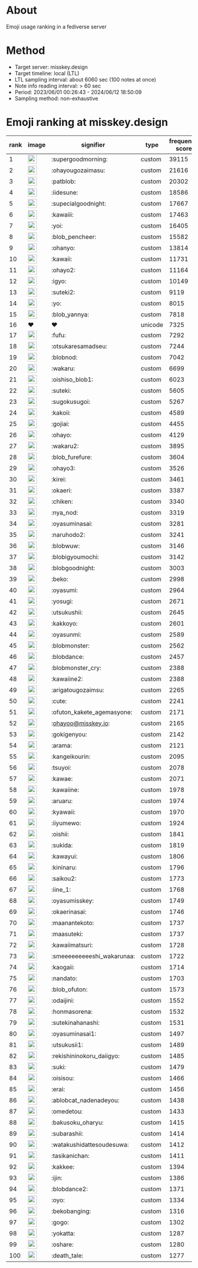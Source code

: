 # About
Emoji usage ranking in a fediverse server

# Method
- Target server: misskey.design
- Target timeline: local (LTL)
- LTL sampling interval: about 6060 sec (100 notes at once)
- Note info reading interval: > 60 sec
- Period: 2023/06/01 00:26:43 - 2024/06/12 18:50:09 
- Sampling method: non-exhaustive

# Emoji ranking at misskey.design

|rank|image|signifier|type|frequency score|
|----|----|----|----|----|
|1|<img height="24" src="https://misskey.design/emoji/supergoodmorning.webp">|:supergoodmorning:|custom|39115|
|2|<img height="24" src="https://misskey.design/emoji/ohayougozaimasu.webp">|:ohayougozaimasu:|custom|21616|
|3|<img height="24" src="https://misskey.design/emoji/patblob.webp">|:patblob:|custom|20302|
|4|<img height="24" src="https://misskey.design/emoji/iidesune.webp">|:iidesune:|custom|18586|
|5|<img height="24" src="https://misskey.design/emoji/supecialgoodnight.webp">|:supecialgoodnight:|custom|17667|
|6|<img height="24" src="https://misskey.design/emoji/kawaiii.webp">|:kawaiii:|custom|17463|
|7|<img height="24" src="https://misskey.design/emoji/yoi.webp">|:yoi:|custom|16405|
|8|<img height="24" src="https://misskey.design/emoji/blob_pencheer.webp">|:blob_pencheer:|custom|15582|
|9|<img height="24" src="https://misskey.design/emoji/ohanyo.webp">|:ohanyo:|custom|13814|
|10|<img height="24" src="https://misskey.design/emoji/kawaii.webp">|:kawaii:|custom|11731|
|11|<img height="24" src="https://misskey.design/emoji/ohayo2.webp">|:ohayo2:|custom|11164|
|12|<img height="24" src="https://misskey.design/emoji/igyo.webp">|:igyo:|custom|10149|
|13|<img height="24" src="https://misskey.design/emoji/suteki2.webp">|:suteki2:|custom|9119|
|14|<img height="24" src="https://misskey.design/emoji/yo.webp">|:yo:|custom|8015|
|15|<img height="24" src="https://misskey.design/emoji/blob_yannya.webp">|:blob_yannya:|custom|7818|
|16|❤|❤|unicode|7325|
|17|<img height="24" src="https://misskey.design/emoji/fufu.webp">|:fufu:|custom|7292|
|18|<img height="24" src="https://misskey.design/emoji/otsukaresamadseu.webp">|:otsukaresamadseu:|custom|7244|
|19|<img height="24" src="https://misskey.design/emoji/blobnod.webp">|:blobnod:|custom|7042|
|20|<img height="24" src="https://misskey.design/emoji/wakaru.webp">|:wakaru:|custom|6699|
|21|<img height="24" src="https://misskey.design/emoji/oishiso_blob1.webp">|:oishiso_blob1:|custom|6023|
|22|<img height="24" src="https://misskey.design/emoji/suteki.webp">|:suteki:|custom|5605|
|23|<img height="24" src="https://misskey.design/emoji/sugokusugoi.webp">|:sugokusugoi:|custom|5267|
|24|<img height="24" src="https://misskey.design/emoji/kakoii.webp">|:kakoii:|custom|4589|
|25|<img height="24" src="https://misskey.design/emoji/gojiai.webp">|:gojiai:|custom|4455|
|26|<img height="24" src="https://misskey.design/emoji/ohayo.webp">|:ohayo:|custom|4129|
|27|<img height="24" src="https://misskey.design/emoji/wakaru2.webp">|:wakaru2:|custom|3895|
|28|<img height="24" src="https://misskey.design/emoji/blob_furefure.webp">|:blob_furefure:|custom|3604|
|29|<img height="24" src="https://misskey.design/emoji/ohayo3.webp">|:ohayo3:|custom|3526|
|30|<img height="24" src="https://misskey.design/emoji/kirei.webp">|:kirei:|custom|3461|
|31|<img height="24" src="https://misskey.design/emoji/okaeri.webp">|:okaeri:|custom|3387|
|32|<img height="24" src="https://misskey.design/emoji/chiken.webp">|:chiken:|custom|3340|
|33|<img height="24" src="https://misskey.design/emoji/nya_nod.webp">|:nya_nod:|custom|3319|
|34|<img height="24" src="https://misskey.design/emoji/oyasuminasai.webp">|:oyasuminasai:|custom|3281|
|35|<img height="24" src="https://misskey.design/emoji/naruhodo2.webp">|:naruhodo2:|custom|3241|
|36|<img height="24" src="https://misskey.design/emoji/blobwuw.webp">|:blobwuw:|custom|3146|
|37|<img height="24" src="https://misskey.design/emoji/blobigyoumochi.webp">|:blobigyoumochi:|custom|3142|
|38|<img height="24" src="https://misskey.design/emoji/blobgoodnight.webp">|:blobgoodnight:|custom|3003|
|39|<img height="24" src="https://misskey.design/emoji/beko.webp">|:beko:|custom|2998|
|40|<img height="24" src="https://misskey.design/emoji/oyasumi.webp">|:oyasumi:|custom|2964|
|41|<img height="24" src="https://misskey.design/emoji/yosugi.webp">|:yosugi:|custom|2671|
|42|<img height="24" src="https://misskey.design/emoji/utsukushii.webp">|:utsukushii:|custom|2645|
|43|<img height="24" src="https://misskey.design/emoji/kakkoyo.webp">|:kakkoyo:|custom|2601|
|44|<img height="24" src="https://misskey.design/emoji/oyasunmi.webp">|:oyasunmi:|custom|2589|
|45|<img height="24" src="https://misskey.design/emoji/blobmonster.webp">|:blobmonster:|custom|2562|
|46|<img height="24" src="https://misskey.design/emoji/blobdance.webp">|:blobdance:|custom|2457|
|47|<img height="24" src="https://misskey.design/emoji/blobmonster_cry.webp">|:blobmonster_cry:|custom|2388|
|48|<img height="24" src="https://misskey.design/emoji/kawaiine2.webp">|:kawaiine2:|custom|2388|
|49|<img height="24" src="https://misskey.design/emoji/arigatougozaimsu.webp">|:arigatougozaimsu:|custom|2265|
|50|<img height="24" src="https://misskey.design/emoji/cute.webp">|:cute:|custom|2241|
|51|<img height="24" src="https://misskey.design/emoji/ofuton_kakete_agemasyone.webp">|:ofuton_kakete_agemasyone:|custom|2171|
|52|<img height="24" src="https://misskey.design/emoji/ohayoo.webp">|:ohayoo@misskey.io:|custom|2165|
|53|<img height="24" src="https://misskey.design/emoji/gokigenyou.webp">|:gokigenyou:|custom|2142|
|54|<img height="24" src="https://misskey.design/emoji/arama.webp">|:arama:|custom|2121|
|55|<img height="24" src="https://misskey.design/emoji/kangeikourin.webp">|:kangeikourin:|custom|2095|
|56|<img height="24" src="https://misskey.design/emoji/tsuyoi.webp">|:tsuyoi:|custom|2078|
|57|<img height="24" src="https://misskey.design/emoji/kawae.webp">|:kawae:|custom|2071|
|58|<img height="24" src="https://misskey.design/emoji/kawaiine.webp">|:kawaiine:|custom|1978|
|59|<img height="24" src="https://misskey.design/emoji/aruaru.webp">|:aruaru:|custom|1974|
|60|<img height="24" src="https://misskey.design/emoji/kyawaii.webp">|:kyawaii:|custom|1970|
|61|<img height="24" src="https://misskey.design/emoji/iiyumewo.webp">|:iiyumewo:|custom|1924|
|62|<img height="24" src="https://misskey.design/emoji/oishii.webp">|:oishii:|custom|1841|
|63|<img height="24" src="https://misskey.design/emoji/sukida.webp">|:sukida:|custom|1819|
|64|<img height="24" src="https://misskey.design/emoji/kawayui.webp">|:kawayui:|custom|1806|
|65|<img height="24" src="https://misskey.design/emoji/kininaru.webp">|:kininaru:|custom|1796|
|66|<img height="24" src="https://misskey.design/emoji/saikou2.webp">|:saikou2:|custom|1773|
|67|<img height="24" src="https://misskey.design/emoji/iine_1.webp">|:iine_1:|custom|1768|
|68|<img height="24" src="https://misskey.design/emoji/oyasumisskey.webp">|:oyasumisskey:|custom|1749|
|69|<img height="24" src="https://misskey.design/emoji/okaerinasai.webp">|:okaerinasai:|custom|1746|
|70|<img height="24" src="https://misskey.design/emoji/maanantekoto.webp">|:maanantekoto:|custom|1737|
|71|<img height="24" src="https://misskey.design/emoji/maasuteki.webp">|:maasuteki:|custom|1737|
|72|<img height="24" src="https://misskey.design/emoji/kawaiimatsuri.webp">|:kawaiimatsuri:|custom|1728|
|73|<img height="24" src="https://misskey.design/emoji/smeeeeeeeeeshi_wakarunaa.webp">|:smeeeeeeeeeshi_wakarunaa:|custom|1722|
|74|<img height="24" src="https://misskey.design/emoji/kaogaii.webp">|:kaogaii:|custom|1714|
|75|<img height="24" src="https://misskey.design/emoji/nandato.webp">|:nandato:|custom|1703|
|76|<img height="24" src="https://misskey.design/emoji/blob_ofuton.webp">|:blob_ofuton:|custom|1573|
|77|<img height="24" src="https://misskey.design/emoji/odaijini.webp">|:odaijini:|custom|1552|
|78|<img height="24" src="https://misskey.design/emoji/honmasorena.webp">|:honmasorena:|custom|1532|
|79|<img height="24" src="https://misskey.design/emoji/sutekinahanashi.webp">|:sutekinahanashi:|custom|1531|
|80|<img height="24" src="https://misskey.design/emoji/oyasuminasai1.webp">|:oyasuminasai1:|custom|1497|
|81|<img height="24" src="https://misskey.design/emoji/utsukusii1.webp">|:utsukusii1:|custom|1489|
|82|<img height="24" src="https://misskey.design/emoji/rekishininokoru_daiigyo.webp">|:rekishininokoru_daiigyo:|custom|1485|
|83|<img height="24" src="https://misskey.design/emoji/suki.webp">|:suki:|custom|1479|
|84|<img height="24" src="https://misskey.design/emoji/oisisou.webp">|:oisisou:|custom|1466|
|85|<img height="24" src="https://misskey.design/emoji/erai.webp">|:erai:|custom|1456|
|86|<img height="24" src="https://misskey.design/emoji/ablobcat_nadenadeyou.webp">|:ablobcat_nadenadeyou:|custom|1438|
|87|<img height="24" src="https://misskey.design/emoji/omedetou.webp">|:omedetou:|custom|1433|
|88|<img height="24" src="https://misskey.design/emoji/bakusoku_oharyu.webp">|:bakusoku_oharyu:|custom|1415|
|89|<img height="24" src="https://misskey.design/emoji/subarashii.webp">|:subarashii:|custom|1414|
|90|<img height="24" src="https://misskey.design/emoji/watakushidattesoudesuwa.webp">|:watakushidattesoudesuwa:|custom|1412|
|91|<img height="24" src="https://misskey.design/emoji/tasikanichan.webp">|:tasikanichan:|custom|1411|
|92|<img height="24" src="https://misskey.design/emoji/kakkee.webp">|:kakkee:|custom|1394|
|93|<img height="24" src="https://misskey.design/emoji/ijin.webp">|:ijin:|custom|1386|
|94|<img height="24" src="https://misskey.design/emoji/blobdance2.webp">|:blobdance2:|custom|1371|
|95|<img height="24" src="https://misskey.design/emoji/oyo.webp">|:oyo:|custom|1334|
|96|<img height="24" src="https://misskey.design/emoji/bekobanging.webp">|:bekobanging:|custom|1316|
|97|<img height="24" src="https://misskey.design/emoji/gogo.webp">|:gogo:|custom|1302|
|98|<img height="24" src="https://misskey.design/emoji/yokatta.webp">|:yokatta:|custom|1287|
|99|<img height="24" src="https://misskey.design/emoji/oshare.webp">|:oshare:|custom|1280|
|100|<img height="24" src="https://misskey.design/emoji/death_tale.webp">|:death_tale:|custom|1277|
